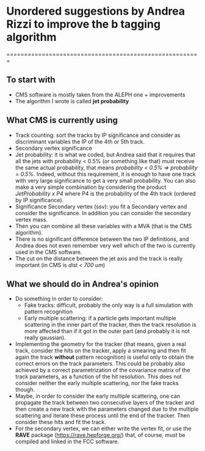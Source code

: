 # Unordered suggestions by Andrea Rizzi to improve the b tagging algorithm
=======================================================
## To start with
* CMS software is mostly taken from the ALEPH one + improvements
* The algorithm I wrote is called __jet probability__

## What CMS is currently using
* Track counting: sort the tracks by IP significance and consider as discriminant variables the IP of the 4th or 5th track.
* Secondary vertex significance
* Jet probability: it is what we coded, but Andrea said that it requires that all the jets with probability < 0.5% (or something like that) must receive the same actual probability, that means _probability < 0.5% => probability = 0.5%_. Indeed, without this requirement, it is enough to have one track with very large significance to get a very small probability. You can also make a very simple combination by considering the product _JetProbability x P4_ where P4 is the probability of the 4th track (ordered by IP significance).
* Significance Secondary vertex (ssv): you fit a Secondary vertex and consider the significance. In addition you can consider the secondary vertex mass.
* Then you can combine all these variables with a MVA (that is the CMS algorithm).
* There is no significant difference between the two IP definitions, and Andrea does not even remember very well which of the two is currently used in the CMS software.
* The cut on the distance between the jet axis and the track is really important (in CMS is _dist < 700 um_)

## What we should do in Andrea's opinion
* Do something in order to consider:
  * Fake tracks: difficult, probably the only way is a full simulation with pattern recognition
  * Early multiple scattering: if a particle gets important multiple scattering in the inner part of the tracker, then the track resolution is more affected than if it got in the outer part (and probably it is not really gaussian).
* Implementing the geometry for the tracker (that means, given a real track, consider the hits on the tracker, apply a smearing and then fit again the track __without__ pattern recognition) is useful only to obtain the correct errors on the track parameters. This could be probably also achieved by a correct parametrization of the covariance matrix of the track parameters, as a function of the hit resolution. This does not consider neither the early multiple scattering, nor the fake tracks though.
* Maybe, in order to consider the early multiple scattering, one can propagate the track between two consecutive layers of the tracker and then create a new track with the parameters changed due to the multiple scattering and iterate these process until the end of the tracker. Then consider these hits and fit the track.
* For the secondary vertex, we can either write the vertex fit, or use the __RAVE__ package (https://rave.hepforge.org/) that, of course, must be compiled and linked in the FCC software.
